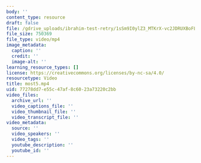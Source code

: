 ```yaml
---
body: ''
content_type: resource
draft: false
file: /gdrive_uploads/ibrahim-test-retry/1sSm9I0ylZ3_MTKrX-vc2JDRUXBoFL0_Q/most5.mp4
file_size: 750369
file_type: video/mp4
image_metadata:
  caption: ''
  credit: ''
  image-alt: ''
learning_resource_types: []
license: https://creativecommons.org/licenses/by-nc-sa/4.0/
resourcetype: Video
title: most5.mp4
uid: 77278dd7-e55c-47af-8c60-23a73220c2bb
video_files:
  archive_url: ''
  video_captions_file: ''
  video_thumbnail_file: ''
  video_transcript_file: ''
video_metadata:
  source: ''
  video_speakers: ''
  video_tags: ''
  youtube_description: ''
  youtube_id: ''
---
```


